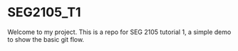 # SEG2105_T1
Welcome to my project.
This is a repo for SEG 2105 tutorial 1, a simple demo to show the basic git flow.